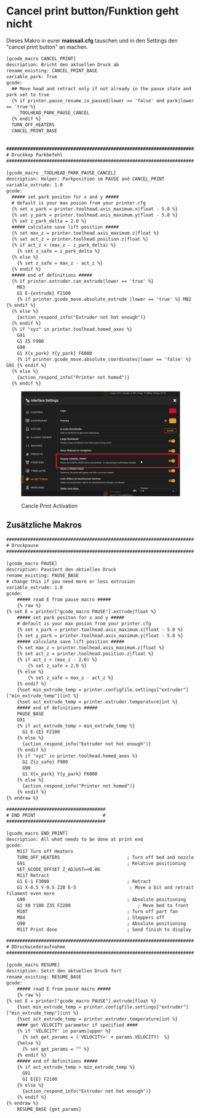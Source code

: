 # Cancel print button/Funktion geht nicht

Dieses Makro in eurer **mainsail.cfg** tauschen und in den Settings den "cancel print button" an machen.

<pre><code>[gcode_macro CANCEL_PRINT]
description: Bricht den aktuellen Druck ab
rename_existing: CANCEL_PRINT_BASE
variable_park: True
gcode:
  ## Move head and retract only if not already in the pause state and park set to true
  {% if printer.pause_resume.is_paused|lower == 'false' and park|lower == 'true'%}
    _TOOLHEAD_PARK_PAUSE_CANCEL
  {% endif %}
  TURN_OFF_HEATERS
  CANCEL_PRINT_BASE

<strong>
</strong><strong>######################################################################
</strong># Druckkop Parkbefehl
######################################################################

[gcode_macro _TOOLHEAD_PARK_PAUSE_CANCEL]
description: Helper: Parkposition im PAUSE and CANCEL_PRINT
variable_extrude: 1.0
gcode:
  ##### set park positon for x and y #####
  # default is your max posion from your printer.cfg
  {% set x_park = printer.toolhead.axis_maximum.x|float - 5.0 %}
  {% set y_park = printer.toolhead.axis_maximum.y|float - 5.0 %}
  {% set z_park_delta = 2.0 %}
  ##### calculate save lift position #####
  {% set max_z = printer.toolhead.axis_maximum.z|float %}
  {% set act_z = printer.toolhead.position.z|float %}
  {% if act_z &#x3C; (max_z - z_park_delta) %}
    {% set z_safe = z_park_delta %}
  {% else %}
    {% set z_safe = max_z - act_z %}
  {% endif %}
  ##### end of definitions #####
  {% if printer.extruder.can_extrude|lower == 'true' %}
    M83
    G1 E-{extrude} F2100
    {% if printer.gcode_move.absolute_extrude |lower == 'true' %} M82 {% endif %}
  {% else %}
    {action_respond_info("Extruder not hot enough")}
  {% endif %}
  {% if "xyz" in printer.toolhead.homed_axes %}
    G91
    G1 Z5 F900
    G90
    G1 X{x_park} Y{y_park} F6000
    {% if printer.gcode_move.absolute_coordinates|lower == 'false' %} G91 {% endif %}
  {% else %}
    {action_respond_info("Printer not homed")}
  {% endif %}</code></pre>

<figure><img src="../../../.gitbook/assets/cancle_print.jpg" alt=""><figcaption><p>Cancle Print Activation</p></figcaption></figure>

## Zusätzliche Makros

```
######################################################################
# Druckpause
######################################################################

[gcode_macro PAUSE]
description: Pausiert den aktiellen Druck
rename_existing: PAUSE_BASE
# change this if you need more or less extrusion
variable_extrude: 1.0
gcode:
    ##### read E from pause macro #####
    {% raw %}
{% set E = printer["gcode_macro PAUSE"].extrude|float %}
    ##### set park positon for x and y #####
    # default is your max posion from your printer.cfg
    {% set x_park = printer.toolhead.axis_maximum.x|float - 5.0 %}
    {% set y_park = printer.toolhead.axis_maximum.y|float - 5.0 %}
    ##### calculate save lift position #####
    {% set max_z = printer.toolhead.axis_maximum.z|float %}
    {% set act_z = printer.toolhead.position.z|float %}
    {% if act_z < (max_z - 2.0) %}
        {% set z_safe = 2.0 %}
    {% else %}
        {% set z_safe = max_z - act_z %}
    {% endif %}
    {%set min_extrude_temp = printer.configfile.settings["extruder"]["min_extrude_temp"]|int %}
    {%set act_extrude_temp = printer.extruder.temperature|int %}
    ##### end of definitions #####
    PAUSE_BASE
    G91
    {% if act_extrude_temp > min_extrude_temp %}
      G1 E-{E} F2100
    {% else %}
      {action_respond_info("Extruder not hot enough")}
    {% endif %}
    {% if "xyz" in printer.toolhead.homed_axes %}
      G1 Z{z_safe} F900
      G90
      G1 X{x_park} Y{y_park} F6000
    {% else %}
      {action_respond_info("Printer not homed")}
    {% endif %}
{% endraw %} 
```

```
#####################################
# END PRINT                         #
#####################################

[gcode_macro END_PRINT]
description: All what needs to be done at print end
gcode:
    M117 Turn off Heaters
    TURN_OFF_HEATERS                         ; Turn off bed and nozzle
	G91                                      ; Relative positioning
    SET_GCODE_OFFSET Z_ADJUST=+0.06
	M117 Retract
    G1 E-1 F3000                             ; Retract
	G1 X-0.5 Y-0.5 Z20 E-5                    ; Move a bit and retract filament even more
	G90                                      ; Absolute positioning
	G1 X0 Y180 Z35 F2200                         ; Move bed to front
	M107                                     ; Turn off part fan
	M84                                      ; Steppers off
	G90                                      ; Absolute positioning
	M117 Print done                          ; Send finish to display
```

```
######################################################################
# DDruckwiederaufnahme
######################################################################
    
[gcode_macro RESUME]
description: Setzt den aktuellen Druck fort
rename_existing: RESUME_BASE
gcode:
    ##### read E from pause macro #####
    {% raw %}
{% set E = printer["gcode_macro PAUSE"].extrude|float %}
    {%set min_extrude_temp = printer.configfile.settings["extruder"]["min_extrude_temp"]|int %}
    {%set act_extrude_temp = printer.extruder.temperature|int %}
    #### get VELOCITY parameter if specified ####
    {% if 'VELOCITY' in params|upper %}
      {% set get_params = ('VELOCITY=' + params.VELOCITY)  %}
    {%else %}
      {% set get_params = "" %}
    {% endif %}
    ##### end of definitions #####
    {% if act_extrude_temp > min_extrude_temp %}
      G91
      G1 E{E} F2100
    {% else %}
      {action_respond_info("Extruder not hot enough")}
    {% endif %}
{% endraw %}  
    RESUME_BASE {get_params}
```
